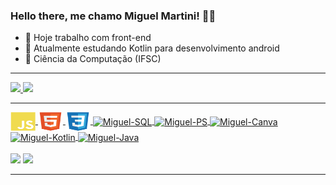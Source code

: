 ### Hello there, me chamo Miguel Martini! 👨‍💻


- 🔭 Hoje trabalho com front-end
- 🌱 Atualmente estudando Kotlin para desenvolvimento android
- 🎒 Ciência da Computação (IFSC)
 <hr>
  <div>
      <a href="https://https://github.com/MiguelMartiniCC">
        <img width="47%" src="https://github-readme-stats.vercel.app/api?username=MiguelMartini&show_icons=true&theme=dark&include_all_commits=true&count_private=true"/>
        <img width="42%" src="https://github-readme-stats.vercel.app/api/top-langs/?username=MiguelMartini&layout=compact&langs_count=16&theme=dark"/>
  </div>
        <hr>
  <div>
    <img align="center" alt="Miguel-Js" height="30" width="40" src="https://raw.githubusercontent.com/devicons/devicon/master/icons/javascript/javascript-plain.svg">
    <img align="center" alt="Miguel-HTML" height="30" width="40" src="https://raw.githubusercontent.com/devicons/devicon/master/icons/html5/html5-original.svg">
    <img align="center" alt="Miguel-CSS" height="30" width="40" src="https://raw.githubusercontent.com/devicons/devicon/master/icons/css3/css3-original.svg">
    <img align="center" alt="Miguel-SQL" height="30" width="40" src="https://cdn.jsdelivr.net/gh/devicons/devicon@latest/icons/mysql/mysql-original-wordmark.svg">
    <img align="center" alt="Miguel-PS" height="30" width="40" src="https://cdn.jsdelivr.net/gh/devicons/devicon@latest/icons/photoshop/photoshop-original.svg">
    <img align="center" alt="Miguel-Canva" height="30" width="40" src="https://cdn.jsdelivr.net/gh/devicons/devicon@latest/icons/canva/canva-original.svg">
    <img align="center" alt="Miguel-Kotlin" height="30" width="40" src="https://cdn.jsdelivr.net/gh/devicons/devicon@latest/icons/kotlin/kotlin-original.svg">
   <img align="center" alt="Miguel-Java" height="30" width="40" src="https://cdn.jsdelivr.net/gh/devicons/devicon@latest/icons/java/java-original.svg">
  </div>
        <br>
  <div>
    <a href="https://www.linkedin.com/in/miguelkmartini-ti/" target="_blank"><img src="https://img.shields.io/badge/LinkedIn-0077B5?style=for-the-badge&logo=linkedin&logoColor=white" target="_blank"></a> 
    <a href="https://www.youtube.com/@miguelCienciadaComputacao" target="_blank"><img src="https://img.shields.io/badge/YouTube-FF0000?style=for-the-badge&logo=youtube&logoColor=white" target="_blank"></a> 
  </div>
  <hr>
